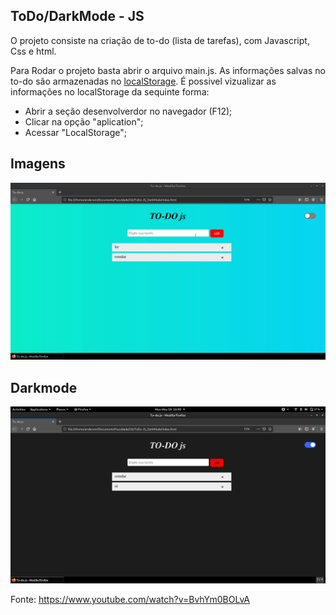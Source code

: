 ## ToDo/DarkMode - JS

O projeto consiste na criação de to-do (lista de tarefas), com Javascript, Css e html.

Para Rodar o projeto basta abrir o arquivo main.js. As informações salvas no to-do são armazenadas no [localStorage](https://developer.mozilla.org/pt-BR/docs/Web/API/Window/Window.localStorage). É possivel vizualizar as informações no localStorage da sequinte forma:


* Abrir a seção desenvolverdor no navegador (F12);
* Clicar na opção "aplication";
* Acessar "LocalStorage";



## Imagens


![imagem01](./imgs/01.png)



## Darkmode


![imagem02](./imgs/02.png)


Fonte: https://www.youtube.com/watch?v=BvhYm0BOLvA